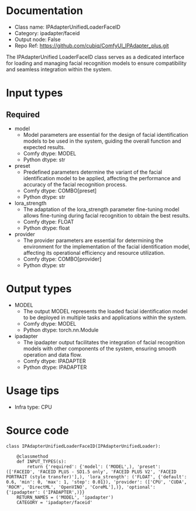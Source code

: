 # Documentation
- Class name: IPAdapterUnifiedLoaderFaceID
- Category: ipadapter/faceid
- Output node: False
- Repo Ref: https://github.com/cubiq/ComfyUI_IPAdapter_plus.git

The IPAdapterUnified LoaderFaceID class serves as a dedicated interface for loading and managing facial recognition models to ensure compatibility and seamless integration within the system.

# Input types
## Required
- model
    - Model parameters are essential for the design of facial identification models to be used in the system, guiding the overall function and expected results.
    - Comfy dtype: MODEL
    - Python dtype: str
- preset
    - Predefined parameters determine the variant of the facial identification model to be applied, affecting the performance and accuracy of the facial recognition process.
    - Comfy dtype: COMBO[preset]
    - Python dtype: str
- lora_strength
    - The adaptation of the lora_strength parameter fine-tuning model allows fine-tuning during facial recognition to obtain the best results.
    - Comfy dtype: FLOAT
    - Python dtype: float
- provider
    - The provider parameters are essential for determining the environment for the implementation of the facial identification model, affecting its operational efficiency and resource utilization.
    - Comfy dtype: COMBO[provider]
    - Python dtype: str

# Output types
- MODEL
    - The output MODEL represents the loaded facial identification model to be deployed in multiple tasks and applications within the system.
    - Comfy dtype: MODEL
    - Python dtype: torch.nn.Module
- ipadapter
    - The ipadapter output facilitates the integration of facial recognition models with other components of the system, ensuring smooth operation and data flow.
    - Comfy dtype: IPADAPTER
    - Python dtype: IPADAPTER

# Usage tips
- Infra type: CPU

# Source code
```
class IPAdapterUnifiedLoaderFaceID(IPAdapterUnifiedLoader):

    @classmethod
    def INPUT_TYPES(s):
        return {'required': {'model': ('MODEL',), 'preset': (['FACEID', 'FACEID PLUS - SD1.5 only', 'FACEID PLUS V2', 'FACEID PORTRAIT (style transfer)'],), 'lora_strength': ('FLOAT', {'default': 0.6, 'min': 0, 'max': 1, 'step': 0.01}), 'provider': (['CPU', 'CUDA', 'ROCM', 'DirectML', 'OpenVINO', 'CoreML'],)}, 'optional': {'ipadapter': ('IPADAPTER',)}}
    RETURN_NAMES = ('MODEL', 'ipadapter')
    CATEGORY = 'ipadapter/faceid'
```
